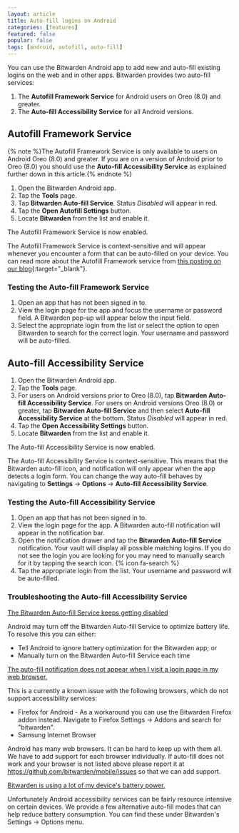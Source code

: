 ```yaml
---
layout: article
title: Auto-fill logins on Android
categories: [features]
featured: false
popular: false
tags: [android, autofill, auto-fill]
---
```


You can use the Bitwarden Android app to add new and auto-fill existing logins on the web and in other apps. Bitwarden provides two auto-fill services: 

1. The **Autofill Framework Service** for Android users on Oreo (8.0) and greater.
2. The **Auto-fill Accessibility Service** for all Android versions.

## Autofill Framework Service

{% note %}The Autofill Framework Service is only available to users on Android Oreo (8.0) and greater. If you are on a version of  Android prior to Oreo (8.0) you should use the **Auto-fill Accessibility Service** as explained further down in this article.{% endnote %}

1. Open the Bitwarden Android app.
2. Tap the **Tools** page.
3. Tap **Bitwarden Auto-fill Service**. Status *Disabled* will appear in red.
4. Tap the **Open Autofill Settings** button.
5. Locate **Bitwarden** from the list and enable it.

The Autofill Framework Service is now enabled.

The Autofill Framework Service is context-sensitive and will appear whenever you encounter a form that can be auto-filled on your device. You can read more about the Autofill Framework service from [this posting on our blog](https://bitwarden.com/blog/post/the-oreo-autofill-framework){:target="_blank"}.

### Testing the Auto-fill Framework Service

1. Open an app that has not been signed in to.
2. View the login page for the app and focus the username or password field. A Bitwarden pop-up will appear below the input field.
3. Select the appropriate login from the list or select the option to open Bitwarden to search for the correct login. Your username and password will be auto-filled.

## Auto-fill Accessibility Service

1. Open the Bitwarden Android app.
2. Tap the **Tools** page.
3. For users on Android versions prior to Oreo (8.0), tap **Bitwarden Auto-fill Accessibility Service**. For users on Android versions Oreo (8.0) or greater, tap **Bitwarden Auto-fill Service** and then select **Auto-fill Accessibility Service** at the bottom. Status *Disabled* will appear in red.
4. Tap the **Open Accessibility Settings** button.
5. Locate **Bitwarden** from the list and enable it.

The Auto-fill Accessibility Service is now enabled.

The Auto-fill Accessibility Service is context-sensitive. This means that the Bitwarden auto-fill icon, and notification will only appear when the app detects a login form. You can change the way auto-fill behaves by navigating to **Settings** &rarr; **Options** &rarr; **Auto-fill Accessibility Service**.

### Testing the Auto-fill Accessibility Service

1. Open an app that has not been signed in to.
2. View the login page for the app. A Bitwarden auto-fill notification will appear in the notification bar.
3. Open the notification drawer and tap the **Bitwarden Auto-fill Service** notification. Your vault will display all possible matching logins. If you do not see the login you are looking for you may need to manually search for it by tapping the search icon. {% icon fa-search %}
4. Tap the appropriate login from the list. Your username and password will be auto-filled.

### Troubleshooting the Auto-fill Accessibility Service

<u>The Bitwarden Auto-fill Service keeps getting disabled</u>

Android may turn off the Bitwarden Auto-fill Service to optimize battery life. To resolve this you can either:
- Tell Android to ignore battery optimization for the Bitwarden app; or
- Manually turn on the Bitwarden Auto-fill Service each time

<u>The auto-fill notification does not appear when I visit a login page in my web browser.</u>

This is a currently a known issue with the following browsers, which do not support accessibility services:

- Firefox for Android - As a workaround you can use the Bitwarden Firefox addon instead. Navigate to Firefox Settings &rarr; Addons and search for "bitwarden".
- Samsung Internet Browser

Android has many web browsers. It can be hard to keep up with them all. We have to add support for each browser individually. If auto-fill does not work and your browser is not listed above please report it at <https://github.com/bitwarden/mobile/issues> so that we can add support.

<u>Bitwarden is using a lot of my device's battery power.</u>

Unfortunately Android accessibility services can be fairly resource intensive on certain devices. We provide a few alternative auto-fill modes that can help reduce battery consumption. You can find these under Bitwarden's Settings &rarr; Options menu.
